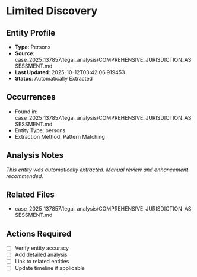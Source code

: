 # Limited Discovery

## Entity Profile
- **Type**: Persons
- **Source**: case_2025_137857/legal_analysis/COMPREHENSIVE_JURISDICTION_ASSESSMENT.md
- **Last Updated**: 2025-10-12T03:42:06.919453
- **Status**: Automatically Extracted

## Occurrences
- Found in: case_2025_137857/legal_analysis/COMPREHENSIVE_JURISDICTION_ASSESSMENT.md
- Entity Type: persons
- Extraction Method: Pattern Matching

## Analysis Notes
*This entity was automatically extracted. Manual review and enhancement recommended.*

## Related Files
- case_2025_137857/legal_analysis/COMPREHENSIVE_JURISDICTION_ASSESSMENT.md

## Actions Required
- [ ] Verify entity accuracy
- [ ] Add detailed analysis
- [ ] Link to related entities
- [ ] Update timeline if applicable
